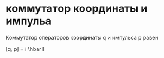 # коммутатор координаты и импульа
Коммутатор операторов координаты q и импульса p равен 

\[q, p\] = i \\hbar I